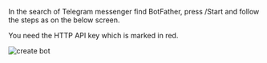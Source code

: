 In the search of Telegram messenger find BotFather, press /Start and follow the steps as on the below screen.

You need the HTTP API key which is marked in red.

![create bot](https://github.com/Constantine-SRV/ServiceLogonMultifactor2/blob/master/documentation/BotCreate.jpg)